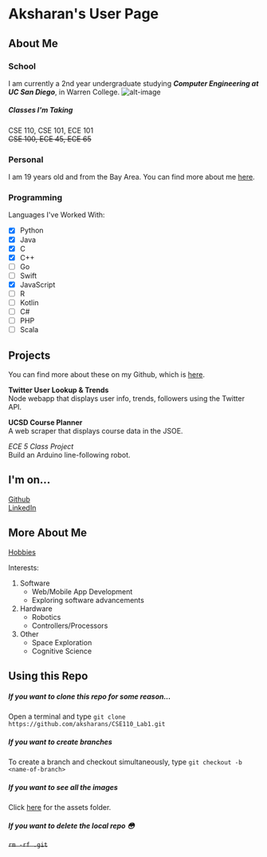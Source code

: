 # Aksharan's User Page  

## About Me  

### School  
I am currently a 2nd year undergraduate studying ***Computer Engineering at UC San Diego***, in Warren College.
![alt-image](/assets/UCSD-1)

##### Classes I'm Taking  
CSE 110, CSE 101, ECE 101  
~~CSE 100, ECE 45, ECE 65~~

### Personal 
I am 19 years old and from the Bay Area. You can find more about me [here](https://github.com/aksharans/CSE110_Lab1/blob/user-page/index.md#more-about-me).

### Programming  

Languages I've Worked With:  
- [x] Python
- [x] Java
- [x] C
- [x] C++
- [ ] Go
- [ ] Swift
- [x] JavaScript
- [ ] R
- [ ] Kotlin
- [ ] C#
- [ ] PHP
- [ ] Scala

## Projects  

You can find more about these on my Github, which is [here](https://github.com/aksharans/CSE110_Lab1/blob/user-page/index.md#im-on).

**Twitter User Lookup & Trends**  
Node webapp that displays user info, trends, followers using the Twitter API.

**UCSD Course Planner**  
A web scraper that displays course data in the JSOE.

_ECE 5 Class Project_  
Build an Arduino line-following robot.



## I'm on...  
[Github](https://github.com/aksharans)  
[LinkedIn](https://www.linkedin.com/in/aksharan/) 


## More About Me
[Hobbies](/Hobbies.md)

Interests:
1. Software
   - Web/Mobile App Development
   - Exploring software advancements 
2. Hardware
   - Robotics
   - Controllers/Processors
3. Other
   - Space Exploration
   - Cognitive Science

## Using this Repo
##### If you want to clone this repo for some reason...
Open a terminal and type `git clone https://github.com/aksharans/CSE110_Lab1.git`
##### If you want to create branches
To create a branch and checkout simultaneously, type `git checkout -b <name-of-branch>`
##### If you want to see all the images
Click [here](https://github.com/aksharans/CSE110_Lab1/tree/user-page/assets) for the assets folder.
##### If you want to delete the local repo 😳
~~`rm -rf .git`~~




